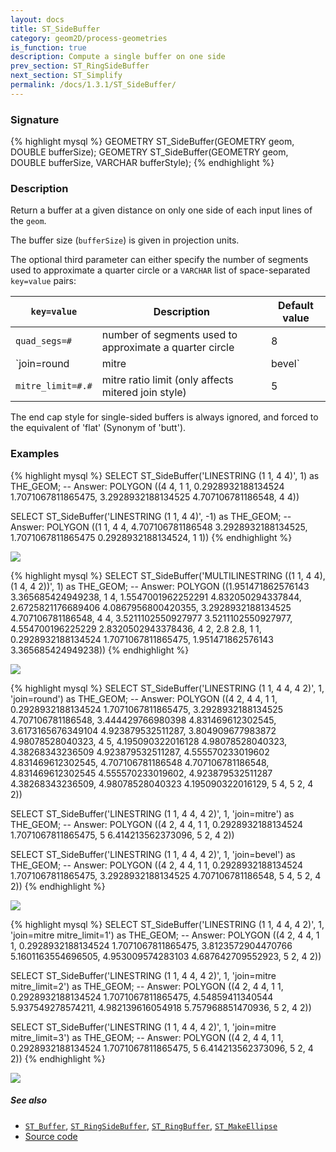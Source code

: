 ```yaml
---
layout: docs
title: ST_SideBuffer
category: geom2D/process-geometries
is_function: true
description: Compute a single buffer on one side
prev_section: ST_RingSideBuffer
next_section: ST_Simplify
permalink: /docs/1.3.1/ST_SideBuffer/
---
```


### Signature

{% highlight mysql %}
GEOMETRY ST_SideBuffer(GEOMETRY geom, DOUBLE bufferSize);
GEOMETRY ST_SideBuffer(GEOMETRY geom, DOUBLE bufferSize, VARCHAR bufferStyle);
{% endhighlight %}

### Description
Return a buffer at a given distance on only one side of each input lines of the `geom`.

The buffer size (`bufferSize`) is given in projection units.

The optional third parameter can either specify the number of segments used to
approximate a quarter circle or a `VARCHAR` list of
space-separated `key=value` pairs:

| `key=value` | Description | Default value |
|-|-|-|
| `quad_segs=#` | number of segments used to approximate a quarter circle | 8 |
| `join=round|mitre|bevel` | join style | `round` |
| `mitre_limit=#.#` | mitre ratio limit (only affects mitered join style) | 5 |


The end cap style for single-sided buffers is always ignored, and forced to the equivalent of 'flat' (Synonym of 'butt').


### Examples

{% highlight mysql %}
SELECT ST_SideBuffer('LINESTRING (1 1, 4 4)', 1) as THE_GEOM;
-- Answer: POLYGON ((4 4, 1 1, 0.2928932188134524 1.7071067811865475, 3.2928932188134525 4.707106781186548, 4 4))

SELECT ST_SideBuffer('LINESTRING (1 1, 4 4)', -1) as THE_GEOM;
-- Answer: POLYGON ((1 1, 4 4, 4.707106781186548 3.2928932188134525, 1.7071067811865475 0.2928932188134524, 1 1))
{% endhighlight %}

<img class="displayed" src="../ST_SideBuffer_1.png"/>



{% highlight mysql %}
SELECT ST_SideBuffer('MULTILINESTRING ((1 1, 4 4), (1 4, 4 2))', 1) as THE_GEOM;
-- Answer: POLYGON ((1.951471862576143 3.365685424949238, 1 4, 1.5547001962252291 4.832050294337844, 2.6725821176689406 4.0867956800420355, 3.2928932188134525 4.707106781186548, 4 4, 3.5211102550927977 3.5211102550927977, 4.554700196225229 2.8320502943378436, 4 2, 2.8 2.8, 1 1, 0.2928932188134524 1.7071067811865475, 1.951471862576143 3.365685424949238))
{% endhighlight %}

<img class="displayed" src="../ST_SideBuffer_2.png"/>


{% highlight mysql %}
SELECT ST_SideBuffer('LINESTRING (1 1, 4 4, 4 2)', 1, 'join=round') as THE_GEOM;
-- Answer: POLYGON ((4 2, 4 4, 1 1, 0.2928932188134524 1.7071067811865475, 3.2928932188134525 4.707106781186548, 3.444429766980398 4.831469612302545, 3.6173165676349104 4.923879532511287, 3.804909677983872 4.98078528040323, 4 5, 4.195090322016128 4.98078528040323, 4.38268343236509 4.923879532511287, 4.555570233019602 4.831469612302545, 4.707106781186548 4.707106781186548, 4.831469612302545 4.555570233019602, 4.923879532511287 4.38268343236509, 4.98078528040323 4.195090322016129, 5 4, 5 2, 4 2)) 

SELECT ST_SideBuffer('LINESTRING (1 1, 4 4, 4 2)', 1, 'join=mitre') as THE_GEOM;
-- Answer: POLYGON ((4 2, 4 4, 1 1, 0.2928932188134524 1.7071067811865475, 5 6.414213562373096, 5 2, 4 2))

SELECT ST_SideBuffer('LINESTRING (1 1, 4 4, 4 2)', 1, 'join=bevel') as THE_GEOM;
-- Answer: POLYGON ((4 2, 4 4, 1 1, 0.2928932188134524 1.7071067811865475, 3.2928932188134525 4.707106781186548, 5 4, 5 2, 4 2))
{% endhighlight %}

<img class="displayed" src="../ST_SideBuffer_3.png"/>


{% highlight mysql %}
SELECT ST_SideBuffer('LINESTRING (1 1, 4 4, 4 2)', 1, 
                           'join=mitre mitre_limit=1') as THE_GEOM;
-- Answer: POLYGON ((4 2, 4 4, 1 1, 0.2928932188134524 1.7071067811865475, 3.8123572904470766 5.1601163554696505, 4.953009574283103 4.687642709552923, 5 2, 4 2))

SELECT ST_SideBuffer('LINESTRING (1 1, 4 4, 4 2)', 1, 
                           'join=mitre mitre_limit=2') as THE_GEOM;
-- Answer: POLYGON ((4 2, 4 4, 1 1, 0.2928932188134524 1.7071067811865475, 4.54859411340544 5.937549278574211, 4.982139616054918 5.757968851470936, 5 2, 4 2)) 

SELECT ST_SideBuffer('LINESTRING (1 1, 4 4, 4 2)', 1, 
                           'join=mitre mitre_limit=3') as THE_GEOM;
-- Answer: POLYGON ((4 2, 4 4, 1 1, 0.2928932188134524 1.7071067811865475, 5 6.414213562373096, 5 2, 4 2)) 
{% endhighlight %}

<img class="displayed" src="../ST_SideBuffer_4.png"/>



##### See also
* [`ST_Buffer`](../ST_Buffer),
  [`ST_RingSideBuffer`](../ST_RingSideBuffer),
  [`ST_RingBuffer`](../ST_RingBuffer),
  [`ST_MakeEllipse`](../ST_MakeEllipse)
* <a href="https://github.com/orbisgis/h2gis/blob/master/h2gis-functions/src/main/java/org/h2gis/functions/spatial/buffer/ST_SideBuffer.java" target="_blank">Source code</a>
